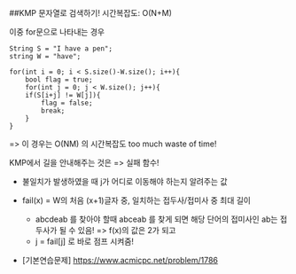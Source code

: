 ##KMP
	문자열로 검색하기! 시간복잡도: O(N+M)

이중 for문으로 나타내는 경우 

~~~
String S = "I have a pen";
string W = "have";

for(int i = 0; i < S.size()-W.size(); i++){
	bool flag = true;
	for(int j = 0; j < W.size(); j++){
	if(S[i+j] != W[j]){
		flag = false;
		break;
	}
}
~~~

=> 이 경우는 O(NM) 의 시간복잡도 too much waste of time!

KMP에서 길을 안내해주는 것은 => 실패 함수!

- 불일치가 발생하였을 때 j가 어디로 이동해야 하는지 알려주는 값
- fail(x) = W의 처음 (x+1)글자 중, 일치하는 접두사/접미사 중 최대 길이
	- abcdeab 를 찾아야 할때 abceab 를 찾게 되면 해당 단어의 접미사인 ab는 접두사가 될 수 있음! => f(x)의 값은 2가 되고
	- j = fail[j] 로 바로 점프 시켜줌!

- [기본연습문제] <https://www.acmicpc.net/problem/1786>

